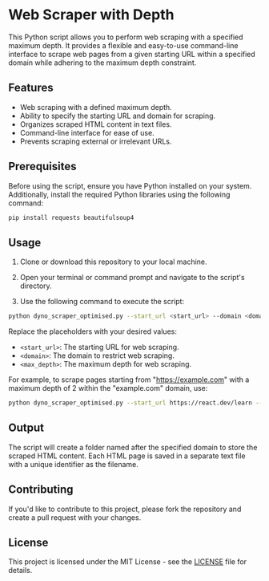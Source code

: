 # Web Scraper with Depth

This Python script allows you to perform web scraping with a specified maximum depth. It provides a flexible and easy-to-use command-line interface to scrape web pages from a given starting URL within a specified domain while adhering to the maximum depth constraint.

## Features

- Web scraping with a defined maximum depth.
- Ability to specify the starting URL and domain for scraping.
- Organizes scraped HTML content in text files.
- Command-line interface for ease of use.
- Prevents scraping external or irrelevant URLs.

## Prerequisites

Before using the script, ensure you have Python installed on your system. Additionally, install the required Python libraries using the following command:

```bash
pip install requests beautifulsoup4
```

## Usage

1. Clone or download this repository to your local machine.

2. Open your terminal or command prompt and navigate to the script's directory.

3. Use the following command to execute the script:

```bash
python dyno_scraper_optimised.py --start_url <start_url> --domain <domain> --max_depth <max_depth>
```

Replace the placeholders with your desired values:

- `<start_url>`: The starting URL for web scraping.
- `<domain>`: The domain to restrict web scraping.
- `<max_depth>`: The maximum depth for web scraping.

For example, to scrape pages starting from "https://example.com" with a maximum depth of 2 within the "example.com" domain, use:

```bash
python dyno_scraper_optimised.py --start_url https://react.dev/learn --domain react.dev --max_depth 1
```

## Output

The script will create a folder named after the specified domain to store the scraped HTML content. Each HTML page is saved in a separate text file with a unique identifier as the filename.

## Contributing

If you'd like to contribute to this project, please fork the repository and create a pull request with your changes.

## License

This project is licensed under the MIT License - see the [LICENSE](LICENSE) file for details.